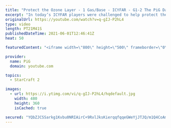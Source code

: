 ```yaml
---
title: "Protect the Ozone Layer - 1 Gas/Base - ICYFAR - G1-2 The PiG Daily #160"
excerpt: "In today’s ICYFAR players were challenged to help protect the ozone layer by reducing vespene emissions in the Koprulu Sector by 50%! They were allowed to only take 1 gas at each base and had to adapt to a much lower gas economy. \r \r ICYFAR is “I Cast Your Freakin Awesome Replays” where there’s a weekly"
originalUrl: https://youtube.com/watch?v=q-gIJ-P2hL4
type: video
length: PT21M41S
publishedDateTime: 2021-06-01T12:46:41Z
heat: 50

featuredContent: "<iframe width=\"800\" height=\"500\" frameborder=\"0\" src=\"https://www.youtube.com/embed/q-gIJ-P2hL4\" allow=\"accelerometer; autoplay; encrypted-media; gyroscope; picture-in-picture\" allowfullscreen></iframe>"

provider:
  name: PiG
  domain: youtube.com

topics:
  - StarCraft 2

images:
  - url: https://i.ytimg.com/vi/q-gIJ-P2hL4/hqdefault.jpg
    width: 480
    height: 360
    isCached: true

secured: "YQbZJCSSarkg1Kvbu0NRIAirC+9RxlJksKierqqfqqeGWeYjJTJQ/m1Q4CoAmjlnJY3Kzffqg0T75FOcuIMCKKXA1DPdYmkQlh8prS+c/JhrQNxSAyjFm+3dXHsE7lSsvw9c5l/2RfqRMFZ4T5r+jKyceoU34LvbIdjIeF4IzNYFF/o4oDtO1pWJCdXUYOvKDUUT0Mh7RqBjRc2HHlkHAHOwBWo/8prOTPgGeyoF9T5BIwgpXPECXG5VYs0/rEdGov1UMCYYpFwHbk7gjV4kuAA93uiFixzRXtyhml8MAKCd/IE5TyGtyAYRVQvPayHKFo2rRp0nMf0b21zNeqXwUgvfut8OPZr5MCnzq/OCX7B2tCxs0ukHXMsHc+PoFgta4fcDOuIUUTFzicVgzKg1xL91U2Y9sxhRPoEnuusZFps=;q2j/S/cXRrA6ijNqkb4aNQ=="
---
```


